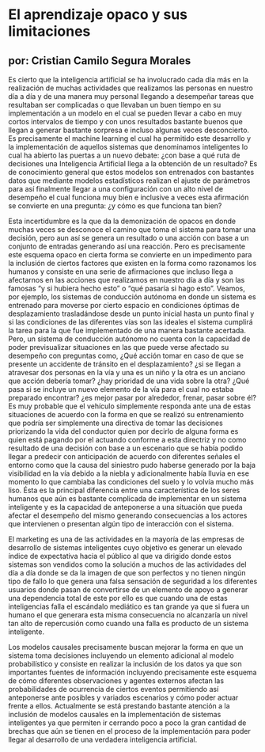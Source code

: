 # El aprendizaje opaco y sus limitaciones
## por: Cristian Camilo Segura Morales

           

Es cierto que la inteligencia artificial se ha involucrado cada día más en la realización de muchas actividades que realizamos las personas en nuestro día a día y de una manera muy personal llegando a desempeñar tareas que resultaban ser complicadas o que llevaban un buen tiempo en su implementación a un modelo en el cual se pueden llevar a cabo en muy cortos intervalos de tiempo y con unos resultados bastante buenos que llegan a generar bastante sorpresa e incluso algunas veces desconcierto. Es precisamente el machine learning el cual ha permitido este desarrollo y la implementación de aquellos sistemas que denominamos inteligentes lo cual ha abierto las puertas a un nuevo debate: ¿con base a qué ruta de decisiones una Inteligencia Artificial llega a la obtención de un resultado? Es de conocimiento general que estos modelos son entrenados con bastantes datos que mediante modelos estadísticos realizan el ajuste de parámetros para así finalmente llegar a una configuración con un alto nivel de desempeño el cual funciona muy bien e inclusive a veces esta afirmación se convierte en una pregunta: ¿y cómo es que funciona tan bien?

Esta incertidumbre es la que da la demonización de opacos en donde muchas veces se desconoce el camino que toma el sistema para tomar una decisión, pero aun así se genera un resultado o una acción con base a un conjunto de entradas generando así una reacción. Pero es precisamente este esquema opaco en cierta forma se convierte en un impedimento para la inclusión de ciertos factores que existen en la forma como razonamos los humanos y consiste en una serie de afirmaciones que incluso llega a afectarnos en las acciones que realizamos en nuestro día a día y son las famosas “y si hubiera hecho esto” o “qué pasaría si hago esto”. Veamos, por ejemplo, los sistemas de conducción autónoma en donde un sistema es entrenado para moverse por cierto espacio en condiciones óptimas de desplazamiento trasladándose desde un punto inicial hasta un punto final y si las condiciones de las diferentes vías son las ideales el sistema cumplirá la tarea para la que fue implementado de una manera bastante acertada. Pero, un sistema de conducción autónomo no cuenta con la capacidad de poder previsualizar situaciones en las que puede verse afectado su desempeño con preguntas como, ¿Qué acción tomar en caso de que se presente un accidente de tránsito en el desplazamiento? ¿si se llegan a atravesar dos personas en la vía y una es un niño y la otra es un anciano que acción debería tomar? ¿hay prioridad de una vida sobre la otra? ¿Qué pasa si se incluye un nuevo elemento de la vía para el cual no estaba preparado encontrar? ¿es mejor pasar por alrededor, frenar, pasar sobre él? Es muy probable que el vehículo simplemente responda ante una de estas situaciones de acuerdo con la forma en que se realizó su entrenamiento que podría ser simplemente una directiva de tomar las decisiones priorizando la vida del conductor quien por decirlo de alguna forma es quien está pagando por el actuando conforme a esta directriz y no como resultado de una decisión con base a un escenario que se había podido llegar a predecir con anticipación de acuerdo con diferentes señales el entorno como que la causa del siniestro pudo haberse generado por la baja visibilidad en la vía debido a la niebla y adicionalmente había lluvia en ese momento lo que cambiaba las condiciones del suelo y lo volvía mucho más liso. Ésta es la principal diferencia entre una característica de los seres humanos que aún es bastante complicada de implementar en un sistema inteligente y es la capacidad de anteponerse a una situación que pueda afectar el desempeño del mismo generando consecuencias a los actores que intervienen o presentan algún tipo de interacción con el sistema.

El marketing es una de las actividades en la mayoría de las empresas de desarrollo de sistemas inteligentes cuyo objetivo es generar un elevado índice de expectativa hacia el público al que va dirigido donde estos sistemas son vendidos como la solución a muchos de las actividades del día a día donde se da la imagen de que son perfectos y no tienen ningún tipo de fallo lo que genera una falsa sensación de seguridad a los diferentes usuarios donde pasan de convertirse de un elemento de apoyo a generar una dependencia total de este por ello es que cuando una de estas inteligencias falla el escándalo mediático es tan grande ya que si fuera un humano el que generara esta misma consecuencia no alcanzaría un nivel tan alto de repercusión como cuando una falla es producto de un sistema inteligente.

Los modelos causales precisamente buscan mejorar la forma en que un sistema toma decisiones incluyendo un elemento adicional al modelo probabilístico y consiste en realizar la inclusión de los datos ya que son importantes fuentes de información incluyendo precisamente este esquema de cómo diferentes observaciones y agentes externos afectan las probabilidades de ocurrencia de ciertos eventos permitiendo así anteponerse ante posibles y variados escenarios y cómo poder actuar frente a ellos. Actualmente se está prestando bastante atención a la inclusión de modelos causales en la implementación de sistemas inteligentes ya que permiten ir cerrando poco a poco la gran cantidad de brechas que aún se tienen en el proceso de la implementación para poder llegar al desarrollo de una verdadera inteligencia artificial.